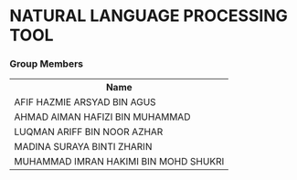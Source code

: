 <h1>NATURAL LANGUAGE PROCESSING TOOL</h>

<h3>Group Members</h3>
<table>
  <tr>
    <th>Name</th>
  </tr>
  <tr>
    <td>AFIF HAZMIE ARSYAD BIN AGUS</td>
  </tr>
  <tr>
    <td>AHMAD AIMAN HAFIZI BIN MUHAMMAD</td>
  </tr>
  <tr>
    <td>LUQMAN ARIFF BIN NOOR AZHAR</td>
  </tr>
  <tr>
    <td>MADINA SURAYA BINTI ZHARIN</td>
  </tr>
  <tr>
    <td>MUHAMMAD IMRAN HAKIMI BIN MOHD SHUKRI</td>
  </tr>
</table>

